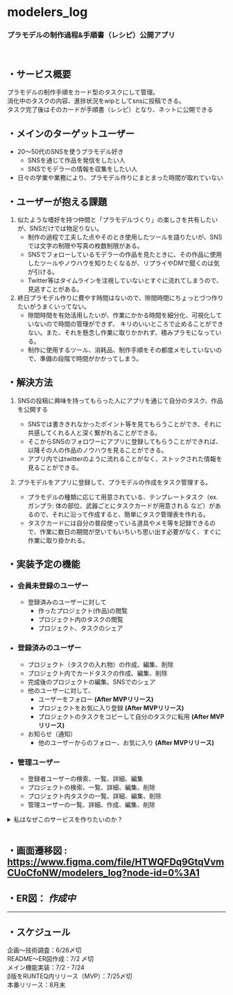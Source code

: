# modelers_log

### プラモデルの制作過程&手順書（レシピ）公開アプリ
<br>


## ・サービス概要
プラモデルの制作手順をカード型のタスクにして管理。<br>
消化中のタスクの内容、進捗状況をwipとしてsnsに投稿できる。<br>
タスク完了後はそのカードが手順書（レシピ）となり、ネットに公開できる
## ・メインのターゲットユーザー
- 20〜50代のSNSを使うプラモデル好き
  - SNSを通じて作品を発信をしたい人
  - SNSでモデラーの情報を収集をしたい人
- 日々の学業や業務により、プラモデル作りにまとまった時間が取れていない
## ・ユーザーが抱える課題
1. 似たような嗜好を持つ仲間と「プラモデルづくり」の楽しさを共有したいが、SNSだけでは物足りない。
    - 制作の過程で工夫した点やそのとき使用したツールを語りたいが、SNSでは文字の制限や写真の枚数制限がある。
    - SNSでフォローしているモデラーの作品を見たときに、その作品に使用したツールやノウハウを知りたくなるが、リプライやDMで聞くのは気が引ける。
    - Twitter等はタイムラインを注視していないとすぐに流れてしまうので、見逃すことがある。
2. 終日プラモデル作りに費やす時間はないので、隙間時間にちょっとづつ作りたいがうまくいってない。
    - 隙間時間を有効活用したいが、作業にかかる時間を細分化、可視化していないので時間の管理ができず、
    キリのいいところで止めることができない。また、それを懸念し作業に取りかかれず、積みプラモになっている。
    - 制作に使用するツール、消耗品、制作手順をその都度メモしていないので、準備の段階で時間がかかってしまう。

## ・解決方法
1. SNSの投稿に興味を持ってもらった人にアプリを通じて自分のタスク、作品を公開する
    - SNSでは書ききれなかったポイント等を見てもらうことができ、それに共感してくれる人と深く繋がれることができる。
    - そこからSNSのフォロワーにアプリに登録してもらうことができれば、以降その人の作品のノウハウを見ることができる。
    - アプリ内ではtwitterのように流れることがなく、ストックされた情報を見ることができる。

2. プラモデルをアプリに登録して、プラモデルの作成をタスク管理する。
    - プラモデルの種類に応じて用意されている、テンプレートタスク（ex. ガンプラ: 体の部位、武器ごとにタスクカードが用意される など）があるので、それに沿って作成すると、簡単にタスク管理表を作れる。
    - タスクカードには自分の普段使っている道具やメモ等を記録できるので、作業に数日の期間が空いてもいちいち思い出す必要がなく、すぐに作業に取り掛かれる。

## ・実装予定の機能
- ### 会員未登録のユーザー
  - 登録済みのユーザーに対して
    - 作ったプロジェクト(作品)の閲覧
    - プロジェクト内のタスクの閲覧
    - プロジェクト、タスクのシェア
- ### 登録済みのユーザー
  - プロジェクト（タスクの入れ物）の作成、編集、削除
  - プロジェクト内でカードタスクの作成、編集、削除
  - 完成後のプロジェクトの編集、SNSでのシェア
  - 他のユーザーに対して、
      - ユーザーをフォロー **(After MVPリリース)**
      - プロジェクトをお気に入り登録 **(After MVPリリース)**
      - プロジェクトのタスクをコピーして自分のタスクに転用 **(After MVPリリース)**
  - お知らせ（通知）
      - 他のユーザーからのフォロー、お気に入り **(After MVPリリース)**
- ### 管理ユーザー
  - 登録者ユーザーの検索、一覧、詳細、編集
  - プロジェクトの検索、一覧、詳細、編集、削除
  - プロジェクト内タスクの一覧、詳細、編集、削除
  - 管理ユーザーの一覧、詳細、作成、編集、削除
<details>
<summary>私はなぜこのサービスを作りたいのか？</summary>
私のような社会人のアマチュアモデラーの課題を解決したかった。<br>
プラモデル作りに対する情熱をぶつけたいが、自分でそれ用のサイトを作ったり、ブログサイトにまとめたりするほどの手間はかけたくない。<br>
クックパッドのように、テンプレートに沿って作業手順を書くと、それが一つのレシピのように成形されて、その中に自分のこだわりをうまく表現できるアプリがあればいいなと思ったのがきっかけ。
</details>


<br>

## ・画面遷移図 : https://www.figma.com/file/HTWQFDq9GtqVvmCUoCfoNW/modelers_log?node-id=0%3A1
## ・ER図： *作成中*
***
## ・スケジュール
企画〜技術調査：6/26〆切 <br>
README〜ER図作成：7/2 〆切 <br>
メイン機能実装：7/2 - 7/24 <br>
β版をRUNTEQ内リリース（MVP）：7/25〆切 <br>
本番リリース：8月末